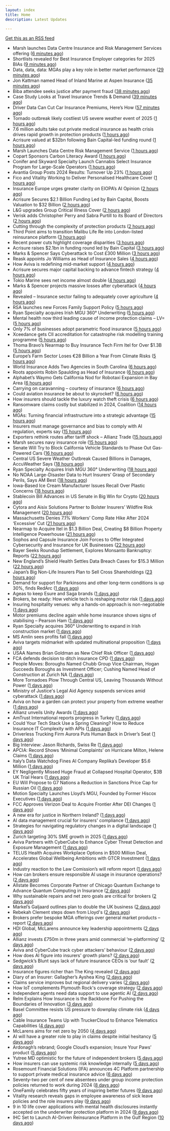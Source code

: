 ```yaml
---
layout: index
title: Home
description: Latest Updates

---
```


[Get this as an RSS feed](/feed.rss)

<!-- news_marker starts -->
- Marsh launches Data Centre Insurance and Risk Management Services offering ([6 minutes ago](https://www.reinsurancene.ws/marsh-launches-data-centre-insurance-and-risk-management-services-offering/))
- Shortlists revealed for Best Insurance Employer categories for 2025 BIAs ([9 minutes ago](https://www.postonline.co.uk/broker/7957793/shortlists-revealed-for-best-insurance-employer-categories-for-2025-bias))
- Data, data, data: MGAs play a key role in better market performance ([29 minutes ago](https://www.insurancebusinessmag.com/uk/news/columns/data-data-data-mgas-play-a-key-role-in-better-market-performance-536399.aspx))
- Jon Kattman named Head of Inland Marine at Aspen Insurance ([35 minutes ago](https://www.reinsurancene.ws/jon-kattman-named-head-of-inland-marine-at-aspen-insurance/))
- Biba attendee seeks justice after payment fraud ([38 minutes ago](https://www.postonline.co.uk/news/7957800/biba-attendee-seeks-justice-after-payment-fraud))
- Case Study Looks at Travel Insurance Trends & Demand ([39 minutes ago](https://insurance-edge.net/2025/05/21/case-study-looks-at-travel-insurance-trends-demand/))
- Driver Data Can Cut Car Insurance Premiums, Here’s How ([57 minutes ago](https://insurance-edge.net/2025/05/21/driver-data-can-cut-car-insurance-premiums-heres-how/))
- Tornado outbreak likely costliest US severe weather event of 2025 ([1 hours ago](https://www.reinsurancene.ws/tornado-outbreak-likely-costliest-us-severe-weather-event-of-2025/))
- 7.6 million adults take out private medical insurance as health crisis drives rapid growth in protection products ([1 hours ago](https://ifamagazine.com/7-6-million-adults-take-out-private-medical-insurance-as-health-crisis-drives-rapid-growth-in-protection-products/))
- Acrisure valued at $32bn following Bain Capital-led funding round ([1 hours ago](https://www.postonline.co.uk/broker/7957799/acrisure-valued-at-32bn-following-bain-capital-led-funding-round))
- Marsh Launches Data Centre Risk Management Service ([1 hours ago](https://insurance-edge.net/2025/05/21/marsh-launches-data-centre-risk-management-service/))
- Copart Sponsors Carbon Literacy Award ([1 hours ago](https://insurance-edge.net/2025/05/21/copart-sponsors-carbon-literacy-award/))
- Conifer and Skyward Specialty Launch Cannabis Select Insurance Program for Large-Scale Operators ([1 hours ago](https://www.insurtechinsights.com/conifer-and-skyward-specialty-launch-cannabis-select-insurance-program-for-large-scale-operators/))
- Avantia Group Posts 2024 Results: Turnover Up 23% ([1 hours ago](https://insurance-edge.net/2025/05/21/avantia-group-posts-2024-results-turnover-up-23/))
- Fico and Vitality Working to Deliver Personalised Healthcare Cover ([1 hours ago](https://insurance-edge.net/2025/05/21/fico-and-vitality-working-to-deliver-personalised-healthcare/))
- Insurance Europe urges greater clarity on EIOPA’s AI Opinion ([2 hours ago](https://www.reinsurancene.ws/insurance-europe-urges-greater-clarity-on-eiopas-ai-opinion/))
- Acrisure Secures $2.1 Billion Funding Led by Bain Capital, Boosts Valuation to $32 Billion ([2 hours ago](https://www.insurtechinsights.com/acrisure-secures-2-1-billion-funding-led-by-bain-capital-boosts-valuation-to-32-billion/))
- L&G upgrades Group Critical Illness Cover ([2 hours ago](https://ifamagazine.com/lg-upgrades-group-critical-illness-cover/))
- Verisk adds Christopher Perry and Sabra Purtill to its Board of Directors ([2 hours ago](https://www.reinsurancene.ws/verisk-adds-christopher-perry-and-sabra-purtill-to-its-board-of-directors/))
- Cutting through the complexity of protection products ([2 hours ago](https://ifamagazine.com/cutting-through-the-complexity-of-protection-products/))
- Third Point aims to transition Malibu Life Re into London-listed reinsurance platform ([3 hours ago](https://www.reinsurancene.ws/third-point-aims-to-transition-malibu-life-re-into-london-listed-reinsurance-platform/))
- Recent power cuts highlight coverage disparities ([3 hours ago](https://www.postonline.co.uk/commercial/7957791/recent-power-cuts-highlight-coverage-disparities))
- Acrisure raises $2.1bn in funding round led by Bain Capital ([3 hours ago](https://www.reinsurancene.ws/acrisure-raises-2-1bn-in-funding-round-led-by-bain-capital/))
- Marks & Spencer Says Cyberattack to Cost £300 Million ([3 hours ago](https://www.insurancejournal.com/news/international/2025/05/21/824570.htm))
- Reask appoints Jo Williams as Head of Insurance Sales ([4 hours ago](https://www.reinsurancene.ws/reask-appoints-jo-williams-as-head-of-insurance-sales/))
- How Aviva is redefining mid-market support ([4 hours ago](https://www.insurancebusinessmag.com/uk/news/breaking-news/how-aviva-is-redefining-midmarket-support-535375.aspx))
- Acrisure secures major capital backing to advance fintech strategy ([4 hours ago](https://www.insurancebusinessmag.com/uk/news/breaking-news/acrisure-secures-major-capital-backing-to-advance-fintech-strategy-536392.aspx))
- Tokio Marine sees net income almost double ([4 hours ago](https://www.insurancebusinessmag.com/uk/news/breaking-news/tokio-marine-sees-net-income-almost-double-536377.aspx))
- Marks & Spencer projects massive losses after cyberattack ([4 hours ago](https://www.insurancebusinessmag.com/uk/news/cyber/marks-and-spencer-projects-massive-losses-after-cyberattack-536391.aspx))
- Revealed – Insurance sector failing to adequately cover agriculture ([4 hours ago](https://www.insurancebusinessmag.com/uk/news/breaking-news/revealed--insurance-sector-failing-to-adequately-cover-agriculture-536376.aspx))
- RSA launches new Forces Family Support Policy ([5 hours ago](https://www.insurancebusinessmag.com/uk/news/breaking-news/rsa-launches-new-forces-family-support-policy-536375.aspx))
- Ryan Specialty acquires Irish MGU 360° Underwriting ([5 hours ago](https://www.reinsurancene.ws/ryan-specialty-acquires-irish-mgu-360-underwriting/))
- Mental health now third leading cause of income protection claims – LV= ([5 hours ago](https://www.insurancebusinessmag.com/uk/news/life-insurance/mental-health-now-third-leading-cause-of-income-protection-claims--lv-536390.aspx))
- Only 7% of businesses adopt parametric flood insurance ([5 hours ago](https://www.postonline.co.uk/news/7957796/only-7-of-businesses-adopt-parametric-flood-insurance))
- Xceedance gets CII accreditation for catastrophe risk modelling training programme ([5 hours ago](https://www.insurancebusinessmag.com/uk/news/catastrophe/xceedance-gets-cii-accreditation-for-catastrophe-risk-modelling-training-programme-536374.aspx))
- Thoma Bravo’s Nearmap to Buy Insurance Tech Firm Itel for Over $1.3B ([5 hours ago](https://www.insurancejournal.com/news/national/2025/05/21/824558.htm))
- Europe’s Farm Sector Loses €28 Billion a Year From Climate Risks ([5 hours ago](https://www.insurancejournal.com/news/international/2025/05/21/824536.htm))
- World Insurance Adds Two Agencies in South Carolina ([6 hours ago](https://www.insurancejournal.com/news/southeast/2025/05/21/824482.htm))
- Roots appoints Robin Spaulding as Head of Insurance ([6 hours ago](https://www.reinsurancene.ws/roots-appoints-robin-spaulding-as-head-of-insurance/))
- Alphabet’s Waymo Gets California Nod for Robotaxi Expansion in Bay Area ([6 hours ago](https://www.insurancejournal.com/news/west/2025/05/21/824562.htm))
- Carrying on caravanning – courtesy of insurance ([6 hours ago](https://www.postonline.co.uk/personal/7957724/carrying-on-caravanning-%E2%80%93-courtesy-of-insurance))
- Could aviation insurance be about to skyrocket? ([6 hours ago](https://www.postonline.co.uk/commercial/7957567/could-aviation-insurance-be-about-to-skyrocket))
- How insurers should tackle the luxury watch theft crisis ([6 hours ago](https://www.postonline.co.uk/claims/7957407/how-insurers-should-tackle-the-luxury-watch-theft-crisis))
- Ransomware claims costly but stabilized in 2024, Coalition ([14 hours ago](https://www.dig-in.com/news/ransomware-claims-costly-but-stabilized-in-2024-coalition))
- MGAs: Turning financial infrastructure into a strategic advantage ([15 hours ago](https://www.dig-in.com/opinion/turning-financial-infrastructure-into-a-strategic-advantage))
- Insurers must manage governance and bias to comply with AI regulation, experts say ([15 hours ago](https://www.dig-in.com/news/ai-governance-and-bias-become-compliance-issues-for-insurers))
- Exporters rethink routes after tariff shock – Allianz Trade ([15 hours ago](https://www.insurancebusinessmag.com/uk/news/sme/exporters-rethink-routes-after-tariff-shock--allianz-trade-536347.aspx))
- Marsh secures navy insurance role ([15 hours ago](https://www.insurancebusinessmag.com/uk/news/marine/marsh-secures-navy-insurance-role-536336.aspx))
- Senate Will Try to Block California Vehicle Standards to Phase Out Gas-Powered Cars ([16 hours ago](https://www.insurancejournal.com/news/west/2025/05/20/824554.htm))
- Central US Severe Weather Outbreak Caused Billions in Damages, AccuWeather Says ([18 hours ago](https://www.insurancejournal.com/news/midwest/2025/05/20/824523.htm))
- Ryan Specialty Acquires Irish MGU 360° Underwriting ([18 hours ago](https://www.insurancejournal.com/news/international/2025/05/20/824530.htm))
- No NOAA Large-Disaster Data to Hurt Insurers’ Grasp of Secondary Perils, Says AM Best ([18 hours ago](https://www.insurancejournal.com/news/national/2025/05/20/824515.htm))
- Iowa-Based Ice Cream Manufacturer Issues Recall Over Plastic Concerns ([18 hours ago](https://www.insurancejournal.com/news/midwest/2025/05/20/824520.htm))
- Stablecoin Bill Advances in US Senate in Big Win for Crypto ([20 hours ago](https://www.insurancejournal.com/news/national/2025/05/20/824512.htm))
- Cytora and Aisix Solutions Partner to Bolster Insurers’ Wildfire Risk Management ([20 hours ago](https://www.insurtechinsights.com/cytora-and-aisix-solutions-partner-to-bolster-insurers-wildfire-risk-management/))
- Massachusetts Denies 7.1% Workers’ Comp Rate Hike After 2024 ‘Excessive’ Cut ([21 hours ago](https://www.insurancejournal.com/news/east/2025/05/20/824489.htm))
- Nearmap to Acquire Itel in $1.3 Billion Deal, Creating $8 Billion Property Intelligence Powerhouse ([21 hours ago](https://www.insurtechinsights.com/nearmap-to-acquire-itel-in-1-3-billion-deal-creating-8-billion-property-intelligence-powerhouse/))
- Sophos and Capsule Insurance Join Forces to Offer Integrated Cybersecurity and Insurance for UK Businesses ([22 hours ago](https://www.insurtechinsights.com/sophos-and-capsule-insurance-join-forces-to-offer-integrated-cybersecurity-and-insurance-for-uk-businesses/))
- Bayer Seeks Roundup Settlement, Explores Monsanto Bankruptcy: Reports ([22 hours ago](https://www.insurancejournal.com/news/national/2025/05/20/824477.htm))
- New England’s Shield Health Settles Data Breach Cases for $15.3 Million ([22 hours ago](https://www.insurancejournal.com/news/east/2025/05/20/824475.htm))
- Japan’s Big Non-Life Insurers Plan to Sell Cross Shareholdings ([23 hours ago](https://www.insurancejournal.com/news/international/2025/05/20/824468.htm))
- Demand for support for Parkinsons and other long-term conditions is up 30%, finds RedArc ([1 days ago](https://ifamagazine.com/demand-for-support-for-parkinsons-and-other-long-term-conditions-is-up-30-finds-redarc/))
- Ageas to keep Esure and Saga brands ([1 days ago](https://www.postonline.co.uk/news/7957788/ageas-to-keep-esure-and-saga-brands))
- Brokers, be ready: How vehicle tech is reshaping motor risk ([1 days ago](https://www.insurancebusinessmag.com/uk/news/auto-motor/brokers-be-ready-how-vehicle-tech-is-reshaping-motor-risk-536269.aspx))
- Insuring hospitality venues: why a hands-on approach is non-negotiable ([1 days ago](https://www.insurancebusinessmag.com/uk/news/hospitality/insuring-hospitality-venues-why-a-handson-approach-is-nonnegotiable-536268.aspx))
- Motor premiums decline again while home insurance shows signs of stabilising – Pearson Ham ([1 days ago](https://www.insurancebusinessmag.com/uk/news/auto-motor/motor-premiums-decline-again-while-home-insurance-shows-signs-of-stabilising--pearson-ham-536267.aspx))
- Ryan Specialty acquires 360° Underwriting to expand in Irish construction market ([1 days ago](https://www.insurancebusinessmag.com/uk/news/breaking-news/ryan-specialty-acquires-360-underwriting-to-expand-in-irish-construction-market-536266.aspx))
- MS Amlin sees profits fall ([1 days ago](https://www.insurancebusinessmag.com/uk/news/breaking-news/ms-amlin-sees-profits-fall-536259.aspx))
- Aviva targets midmarket with updated multinational proposition ([1 days ago](https://www.postonline.co.uk/broker/7957787/aviva-targets-midmarket-with-updated-multinational-proposition))
- USAA Names Brian Goldman as New Chief Risk Officer ([1 days ago](https://www.insurtechinsights.com/usaa-names-brian-goldman-as-new-chief-risk-officer/))
- FCA defends decision to ditch insurance CPD ([1 days ago](https://www.postonline.co.uk/news/7957780/fca-defends-decision-to-ditch-insurance-cpd))
- People Moves: Boroughs Named Chubb Group Vice Chairman, Hogan Succeeds Boroughs as Investment Officer; Cushing Named Head of Construction at Zurich NA ([1 days ago](https://www.insurancejournal.com/news/national/2025/05/20/824390.htm))
- More Tornadoes Plow Through Central US, Leaving Thousands Without Power ([1 days ago](https://www.insurancejournal.com/news/southeast/2025/05/20/824450.htm))
- Ministry of Justice's Legal Aid Agency suspends services amid cyberattack ([1 days ago](https://www.insurancebusinessmag.com/uk/news/cyber/ministry-of-justices-legal-aid-agency-suspends-services-amid-cyberattack-536241.aspx))
- Aviva on how a garden can protect your property from extreme weather ([1 days ago](https://www.insurancebusinessmag.com/uk/news/property-insurance/aviva-on-how-a-garden-can-protect-your-property-from-extreme-weather-536238.aspx))
- Allianz unveils Unity Awards ([1 days ago](https://www.insurancebusinessmag.com/uk/news/breaking-news/allianz-unveils-unity-awards-536237.aspx))
- AmTrust International reports progress in Turkey ([1 days ago](https://www.insurancebusinessmag.com/uk/news/breaking-news/amtrust-international-reports-progress-in-turkey-536236.aspx))
- Could Your Tech Stack Use a Spring Cleaning? How to Reduce Insurance IT Complexity with APIs ([1 days ago](https://www.insurancejournal.com/blogs/agentsync/2025/05/20/822951.htm))
- Driverless Trucking Firm Aurora Puts Human Back in Driver’s Seat ([1 days ago](https://www.insurancejournal.com/news/southcentral/2025/05/20/824443.htm))
- Big Interview: Jason Richards, Swiss Re ([1 days ago](https://www.postonline.co.uk/reinsurance/7957541/big-interview-jason-richards-swiss-re))
- APCIA: Record Shows ‘Minimal Complaints’ on Hurricane Milton, Helene Claims ([1 days ago](https://www.insurancejournal.com/news/national/2025/05/20/824364.htm))
- Italy’s Data Watchdog Fines AI Company Replika’s Developer $5.6 Million ([1 days ago](https://www.insurancejournal.com/news/international/2025/05/20/824403.htm))
- EY Negligently Missed Huge Fraud at Collapsed Hospital Operator, $3B UK Trial Hears ([1 days ago](https://www.insurancejournal.com/news/international/2025/05/20/824369.htm))
- EU Will Propose to G7 Nations a Reduction in Sanctions Price Cap for Russian Oil ([1 days ago](https://www.insurancejournal.com/news/international/2025/05/20/824398.htm))
- Motion Specialty Launches Lloyd’s MGU, Founded by Former Hiscox Executives ([1 days ago](https://www.insurancejournal.com/news/international/2025/05/20/824409.htm))
- FCC Approves Verizon Deal to Acquire Frontier After DEI Changes ([1 days ago](https://www.insurancejournal.com/news/national/2025/05/20/824415.htm))
- A new era for justice in Northern Ireland? ([1 days ago](https://www.postonline.co.uk/claims/7957782/a-new-era-for-justice-in-northern-ireland))
- AI data management crucial for insurers' compliance ([1 days ago](https://www.dig-in.com/news/ai-data-management-crucial-for-insurers-compliance))
- Strategies for navigating regulatory changes in a digital landscape ([1 days ago](https://www.dig-in.com/opinion/strategies-for-navigating-federal-and-state-regulations))
- Zurich targeting 30% SME growth in 2025 ([1 days ago](https://www.postonline.co.uk/news/7957779/zurich-targeting-30-sme-growth-in-2025))
- Aviva Partners with CyberCube to Enhance Cyber Threat Detection and Exposure Management ([1 days ago](https://www.insurtechinsights.com/aviva-partners-with-cybercube-to-enhance-cyber-threat-detection-and-exposure-management/))
- TELUS Health Acquires Workplace Options in $500 Million Deal, Accelerates Global Wellbeing Ambitions with GTCR Investment ([1 days ago](https://www.insurtechinsights.com/telus-health-acquires-workplace-options-in-500-million-deal-accelerates-global-wellbeing-ambitions-with-gtcr-investment/))
- Industry reaction to the Law Comission’s will reform report ([1 days ago](https://ifamagazine.com/industry-reaction-to-the-law-comissions-will-reform-report/))
- How can brokers ensure responsible AI usage in insurance operations? ([2 days ago](https://www.insurancebusinessmag.com/uk/news/technology/how-can-brokers-ensure-responsible-ai-usage-in-insurance-operations-536137.aspx))
- Allstate Becomes Corporate Partner of Chicago Quantum Exchange to Advance Quantum Computing in Insurance ([2 days ago](https://www.insurtechinsights.com/allstate-becomes-corporate-partner-of-chicago-quantum-exchange-to-advance-quantum-computing-in-insurance/))
- Why sustainable repairs and net zero goals are critical for brokers ([2 days ago](https://www.insurancebusinessmag.com/uk/news/environmental/why-sustainable-repairs-and-net-zero-goals-are-critical-for-brokers-536136.aspx))
- Markel’s Galjaard outlines plan to double the UK business ([2 days ago](https://www.postonline.co.uk/news/7957775/markels-galjaard-outlines-plan-to-double-the-uk-business))
- Rebekah Clement steps down from Lloyd's ([2 days ago](https://www.insurancebusinessmag.com/uk/news/breaking-news/rebekah-clement-steps-down-from-lloyds-536135.aspx))
- Brokers prefer bespoke MGA offerings over general market products – report ([2 days ago](https://www.insurancebusinessmag.com/uk/news/breaking-news/brokers-prefer-bespoke-mga-offerings-over-general-market-products--report-536134.aspx))
- HDI Global, McLarens announce key leadership appointments ([2 days ago](https://www.insurancebusinessmag.com/uk/news/breaking-news/hdi-global-mclarens-announce-key-leadership-appointments-536132.aspx))
- Allianz invests £750m in three years amid commercial ‘re-platforming’ ([2 days ago](https://www.postonline.co.uk/news/7957771/allianz-invests-ps750m-in-three-years-amid-commercial-replatforming))
- Aviva and CyberCube track cyber attackers’ behaviour ([2 days ago](https://www.postonline.co.uk/news/7957778/aviva-and-cybercube-track-cyber-attackers-behaviour))
- How does AI figure into insurers' growth plans? ([2 days ago](https://www.dig-in.com/list/how-does-ai-figure-into-insurers-growth-plans))
- Sedgwick’s Blunt says lack of future insurance CEOs is ‘our fault’ ([2 days ago](https://www.postonline.co.uk/news/7957772/sedgwicks-blunt-says-lack-of-future-insurance-ceos-is-our-fault))
- Insurance figures richer than The King revealed ([2 days ago](https://www.postonline.co.uk/news/7957777/insurance-figures-richer-than-the-king-revealed))
- Diary of an Insurer: Gallagher’s Ayshea King ([2 days ago](https://www.postonline.co.uk/broker/7957466/diary-of-an-insurer-gallaghers-ayshea-king))
- Claims service improves but regional delivery varies ([2 days ago](https://www.postonline.co.uk/claims/7957673/claims-service-improves-but-regional-delivery-varies))
- How IoT complements Plymouth Rock's coverage strategy ([2 days ago](https://www.dig-in.com/news/plymouth-rock-uses-iot-technology-to-manage-risks))
- Independent agents need data support to use agentic AI ([2 days ago](https://www.dig-in.com/news/independent-agents-need-data-support-to-use-agentic-ai))
- Relm Explains How Insurance is the Backbone For Pushing the Boundaries of Innovation ([3 days ago](https://thefintechtimes.com/relm-explains-how-insurance-is-the-backbone-for-pushing-the-boundaries-of-innovation/))
- Basel Committee resists US pressure to downplay climate risk ([4 days ago](https://www.dig-in.com/articles/basel-committee-resists-us-pressure-to-downplay-climate-risk))
- Cable Insurance Teams Up with TruckerCloud to Enhance Telematics Capabilities ([4 days ago](https://www.insurtechinsights.com/cable-insurance-teams-up-with-truckercloud-to-enhance-telematics-capabilities/))
- McLarens aims for net zero by 2050 ([4 days ago](https://www.postonline.co.uk/news/7957770/mclarens-aims-for-net-zero-by-2050))
- AI will have a greater role to play in claims despite initial hesitancy ([5 days ago](https://www.postonline.co.uk/broker/7957769/ai-will-have-a-greater-role-to-play-in-claims-despite-initial-hesitancy))
- Ardonagh’s rebrand; Google Cloud’s expansion; Insure Your Paws’ product ([5 days ago](https://www.postonline.co.uk/news/7957764/ardonaghs-rebrand-google-clouds-expansion-insure-your-paws-product))
- Yutree MD optimistic for the future of independent brokers ([5 days ago](https://www.postonline.co.uk/news/7957767/yutree-md-optimistic-for-the-future-of-independent-brokers))
- How insurers can use systemic risk knowledge internally ([5 days ago](https://www.dig-in.com/opinion/how-insurers-can-use-systemic-risk-knowledge-internally))
- Rosemount Financial Solutions (IFA) announces 4C Platform partnership to support private medical insurance advice ([6 days ago](https://ifamagazine.com/rosemount-financial-solutions-ifa-announces-4c-platform-partnership-to-support-private-medical-insurance-advice/))
- Seventy-two per cent of new absentees under group income protection policies returned to work during 2024 ([8 days ago](https://ifamagazine.com/seventy-two-per-cent-of-new-absentees-under-group-income-protection-policies-returned-to-work-during-2024/))
- OneFamily celebrates fifty years of inspiring better futures ([9 days ago](https://ifamagazine.com/onefamily-celebrates-fifty-years-of-inspiring-better-futures/))
- Vitality research reveals gaps in employee awareness of sick leave policies and the role insurers play ([9 days ago](https://ifamagazine.com/vitality-research-reveals-gaps-in-employee-awareness-of-sick-leave-policies-and-the-role-insurers-play/))
- 9 in 10 life cover applications with mental health disclosures instantly accepted on the underwriter protection platform in 2024 ([9 days ago](https://ifamagazine.com/9-in-10-life-cover-applications-with-mental-health-disclosures-instantly-accepted-on-the-underwriter-protection-platform-in-2024/))
- IHC Set to Launch AI-Driven Reinsurance Platform in the Gulf Region ([10 days ago](https://thefintechtimes.com/ihc-set-to-launch-ai-driven-reinsurance-platform/))

<!-- news_marker ends -->
